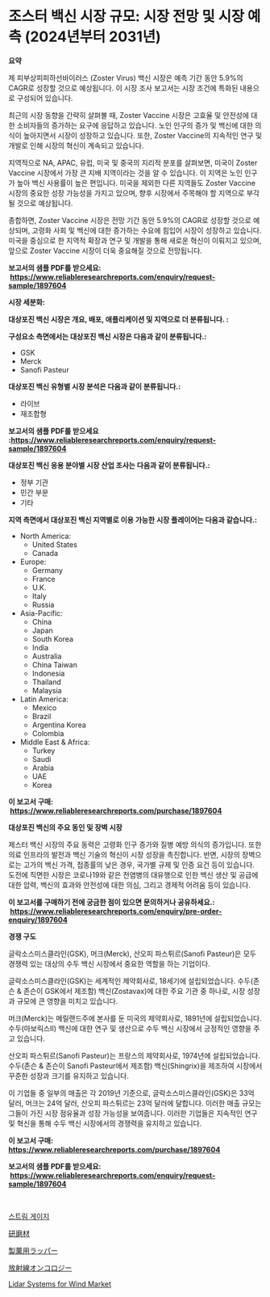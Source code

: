 <p><h1>조스터 백신 시장 규모: 시장 전망 및 시장 예측 (2024년부터 2031년)</h1></p><p><strong>요약</strong></p>
<p><p>제 피부상피피하선바이러스 (Zoster Virus) 백신 시장은 예측 기간 동안 5.9%의 CAGR로 성장할 것으로 예상됩니다. 이 시장 조사 보고서는 시장 조건에 특화된 내용으로 구성되어 있습니다.</p><p>최근의 시장 동향을 간략히 살펴볼 때, Zoster Vaccine 시장은 고효율 및 안전성에 대한 소비자들의 증가하는 요구에 응답하고 있습니다. 노인 인구의 증가 및 백신에 대한 의식이 높아지면서 시장이 성장하고 있습니다. 또한, Zoster Vaccine의 지속적인 연구 및 개발로 인해 시장의 혁신이 계속되고 있습니다.</p><p>지역적으로 NA, APAC, 유럽, 미국 및 중국의 지리적 분포를 살펴보면, 미국이 Zoster Vaccine 시장에서 가장 큰 지배 지역이라는 것을 알 수 있습니다. 이 지역은 노인 인구가 높아 백신 사용률이 높은 편입니다. 미국을 제외한 다른 지역들도 Zoster Vaccine 시장의 중요한 성장 가능성을 가지고 있으며, 향후 시장에서 주목해야 할 지역으로 부각될 것으로 예상됩니다.</p><p>종합하면, Zoster Vaccine 시장은 전망 기간 동안 5.9%의 CAGR로 성장할 것으로 예상되며, 고령화 사회 및 백신에 대한 증가하는 수요에 힘입어 시장이 성장하고 있습니다. 미국을 중심으로 한 지역적 확장과 연구 및 개발을 통해 새로운 혁신이 이뤄지고 있으며, 앞으로 Zoster Vaccine 시장이 더욱 중요해질 것으로 전망됩니다.</p></p>
<p><strong>보고서의 샘플 PDF를 받으세요: &nbsp;<a href="https://www.reliableresearchreports.com/enquiry/request-sample/1897604">https://www.reliableresearchreports.com/enquiry/request-sample/1897604</a></strong></p>
<p><strong>시장 세분화:</strong></p>
<p><strong> 대상포진 백신 시장은 개요, 배포, 애플리케이션 및 지역으로 더 분류됩니다. :</strong></p>
<p><strong>구성요소 측면에서는 대상포진 백신 시장은 다음과 같이 분류됩니다.:</strong></p>
<p><ul><li>GSK</li><li>Merck</li><li>Sanofi Pasteur</li></ul></p>
<p><strong> 대상포진 백신 유형별 시장 분석은 다음과 같이 분류됩니다.:</strong></p>
<p><ul><li>라이브</li><li>재조합형</li></ul></p>
<p><strong>보고서의 샘플 PDF를 받으세요 :<a href="https://www.reliableresearchreports.com/enquiry/request-sample/1897604">https://www.reliableresearchreports.com/enquiry/request-sample/1897604</a></strong></p>
<p><strong> 대상포진 백신 응용 분야별 시장 산업 조사는 다음과 같이 분류됩니다.:</strong></p>
<p><ul><li>정부 기관</li><li>민간 부문</li><li>기타</li></ul></p>
<p><strong>지역 측면에서 대상포진 백신 지역별로 이용 가능한 시장 플레이어는 다음과 같습니다.:</strong></p>
<p><ul>
    <li>
        North America:
        <ul>
            <li>United States</li>
            <li>Canada</li>
        </ul>
    </li>
    <li>
        Europe:
        <ul>
            <li>Germany</li>
            <li>France</li>
            <li>U.K.</li>
            <li>Italy</li>
            <li>Russia</li>
        </ul>
    </li>
    <li>
        Asia-Pacific:
        <ul>
            <li>China</li>
            <li>Japan</li>
            <li>South Korea</li>
            <li>India</li>
            <li>Australia</li>
            <li>China Taiwan</li>
            <li>Indonesia</li>
            <li>Thailand</li>
            <li>Malaysia</li>
        </ul>
    </li>
    <li>
        Latin America:
        <ul>
            <li>Mexico</li>
            <li>Brazil</li>
            <li>Argentina Korea</li>
            <li>Colombia</li>
        </ul>
    </li>
    <li>
        Middle East & Africa:
        <ul>
            <li>Turkey</li>
            <li>Saudi</li>
            <li>Arabia</li>
            <li>UAE</li>
            <li>Korea</li>
        </ul>
    </li>
    </ul></p>
<p><strong>이 보고서 구매: &nbsp;<a href="https://www.reliableresearchreports.com/purchase/1897604">https://www.reliableresearchreports.com/purchase/1897604</a></strong></p>
<p><strong>대상포진 백신의 주요 동인 및 장벽 시장</strong></p>
<p><p>제스터 백신 시장의 주요 동력은 고령화 인구 증가와 질병 예방 의식의 증가입니다. 또한 의료 인프라의 발전과 백신 기술의 혁신이 시장 성장을 촉진합니다. 반면, 시장의 장벽으로는 고가의 백신 가격, 접종률의 낮은 경우, 국가별 규제 및 인증 요건 등이 있습니다. 도전에 직면한 시장은 코로나19와 같은 전염병의 대유행으로 인한 백신 생산 및 공급에 대한 압력, 백신의 효과와 안전성에 대한 의심, 그리고 경제적 어려움 등이 있습니다.</p></p>
<p><strong>이 보고서를 구매하기 전에 궁금한 점이 있으면 문의하거나 공유하세요.: &nbsp;<a href="https://www.reliableresearchreports.com/enquiry/pre-order-enquiry/1897604">https://www.reliableresearchreports.com/enquiry/pre-order-enquiry/1897604</a></strong></p>
<p><strong>경쟁 구도</strong></p>
<p><p>글락소스미스클라인(GSK), 머크(Merck), 산오피 파스튀르(Sanofi Pasteur)은 모두 경쟁력 있는 대상의 수두 백신 시장에서 중요한 역할을 하는 기업이다. </p><p>글락소스미스클라인(GSK)는 세계적인 제약회사로, 18세기에 설립되었습니다. 수두(존슨 & 존슨이  GSK에서 제조함) 백신(Zostavax)에 대한 주요 기관 중 하나로, 시장 성장과 규모에 큰 영향을 미치고 있습니다. </p><p>머크(Merck)는 메릴랜드주에 본사를 둔 미국의 제약회사로, 1891년에 설립되었습니다. 수두(마보릭스II) 백신에 대한 연구 및 생산으로 수두 백신 시장에서 긍정적인 영향을 주고 있습니다.</p><p>산오피 파스튀르(Sanofi Pasteur)는 프랑스의 제약회사로, 1974년에 설립되었습니다. 수두(존슨 & 존슨이 Sanofi Pasteur에서 제조함) 백신(Shingrix)을 제조하여 시장에서 꾸준한 성장과 크기를 유지하고 있습니다.</p><p>이 기업들 중 일부의 매출은 각 2019년 기준으로, 글락소스미스클라인(GSK)은 33억 달러, 머크는 24억 달러, 산오피 파스튀르는 23억 달러에 달합니다. 이러한 매출 규모는 그들이 가진 시장 점유율과 성장 가능성을 보여줍니다. 이러한 기업들은 지속적인 연구 및 혁신을 통해 수두 백신 시장에서의 경쟁력을 유지하고 있습니다.</p></p>
<p><strong>이 보고서 구매: &nbsp; <a href="https://www.reliableresearchreports.com/purchase/1897604">https://www.reliableresearchreports.com/purchase/1897604</a></strong></p>
<p><strong>보고서의 샘플 PDF를 받으세요: &nbsp;<a href="https://www.reliableresearchreports.com/enquiry/request-sample/1897604">https://www.reliableresearchreports.com/enquiry/request-sample/1897604</a></strong><strong></strong></p>
<p>&nbsp;</p>
<p><p><a href="https://medium.com/@elod.85/%EC%8A%A4%ED%8A%B8%EB%A6%BC-%EA%B2%8C%EC%9D%B4%EC%A7%80-%EC%8B%9C%EC%9E%A5-%EB%B6%84%EC%84%9D-cagr-%EC%8B%9C%EC%9E%A5-%EC%84%B8%EB%B6%84%ED%99%94-%EB%B0%8F-%EA%B8%80%EB%A1%9C%EB%B2%8C-%EC%82%B0%EC%97%85-%EA%B0%9C%EC%9A%94-b66f68f3d8b4">스트림 게이지</a></p><p><a href="https://medium.com/@shade463/%E7%A0%94%E7%A3%A8%E6%9D%90%E6%96%99%E5%B8%82%E5%A0%B4-2031%E5%B9%B4%E3%81%BE%E3%81%A7%E3%81%AE%E3%83%88%E3%83%AC%E3%83%B3%E3%83%89-%E4%BA%88%E6%B8%AC-%E7%AB%B6%E4%BA%89%E5%88%86%E6%9E%90-07f2f2cb4cc5">研磨材</a></p><p><a href="https://medium.com/@bl2501989/%E8%8F%93%E5%AD%90%E5%8C%85%E8%A3%85%E5%B8%82%E5%A0%B4-2031%E5%B9%B4%E3%81%BE%E3%81%A7%E3%81%AE%E3%83%88%E3%83%AC%E3%83%B3%E3%83%89-%E4%BA%88%E6%B8%AC-%E7%AB%B6%E4%BA%89%E5%88%86%E6%9E%90-2a6900a8dec5">製菓用ラッパー</a></p><p><a href="https://github.com/mcbeesbxa270/Market-Research-Report-List-1/blob/main/3202024193479.md">放射線オンコロジー</a></p><p><a href="https://issuu.com/reportprime-2/docs/lidar-systems-for-wind-market-size-2030.pptx">Lidar Systems for Wind Market</a></p></p>